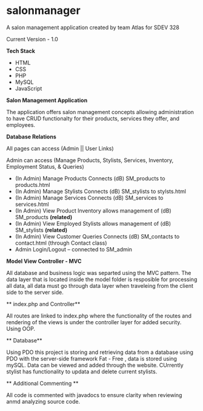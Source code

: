 # salonmanager
A salon management application created by team Atlas for SDEV 328

Current Version - 1.0

**Tech Stack**
- HTML
- CSS
- PHP
- MySQL
- JavaScript

**Salon Management Application**

The application offers salon management concepts allowing administration to have CRUD functionalty for their products, services they offer, and employees.

**Database Relations**

All pages can access (Admin || User Links)

Admin can access (Manage Products, Stylists, Services, Inventory, Employment Status, & Queries)

-	(In Admin) Manage Products Connects (dB) SM_products to products.html
-	(In Admin) Manage Stylists Connects (dB) SM_stylists to stylsts.html
-	(In Admin) Manage Services Connects (dB) SM_services to services.html
-	(In Admin) View Product Inventory allows management of (dB) SM_products **(related)**
-	(In Admin) View Employed Stylists allows management of (dB) SM_stylists **(related)**
-	(In Admin) View Customer Queries Connects (dB) SM_contacts to contact.html (through Contact class)
-	Admin Login/Logout – connected to SM_admin

**Model View Controller - MVC**

All database and business logic was separted using the MVC pattern. The data layer that is located inside the model folder is resposible for processing all data, all data must go through data layer when traveleing from the client side to the server side.

** index.php and Controller**

All routes are linked to index.php where the functionality of the routes and rendering of the views is under the controller layer for added security. Using OOP.

** Database**

Using PDO this project is storing and retrieving data from a database using PDO with the server-side framework Fat - Free , data is stored using mySQL. Data can be viewed and added through the website. CUrrently stylist has functionality to updata and delete current stylists.

** Additional Commenting **

All code is commented with javadocs to ensure clarity when reviewing anmd analyzing source code.





